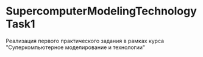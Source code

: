 # SupercomputerModelingTechnologyTask1
Реализация первого практического задания в рамках курса "Суперкомпьютерное моделирование и технологии"

